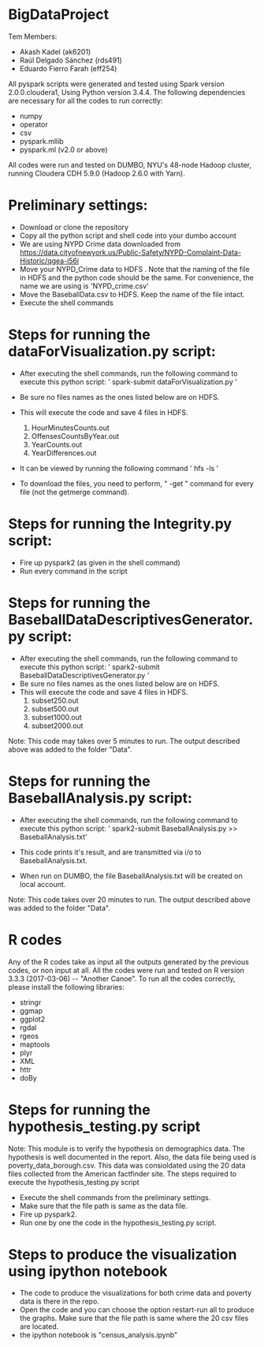# BigDataProject

Tem Members: 
  - Akash Kadel (ak6201)
  - Raúl Delgado Sánchez (rds491)
  - Eduardo Fierro Farah (eff254)


All pyspark scripts were generated and tested using Spark version 2.0.0.cloudera1, 
Using Python version 3.4.4. The following dependencies are necessary for all the codes
to run correctly: 
  - numpy
  - operator
  - csv
  - pyspark.mllib
  - pyspark.ml (v2.0 or above)
  
All codes were run and tested on DUMBO, NYU's 48-node Hadoop cluster, running Cloudera CDH 5.9.0 (Hadoop 2.6.0 with Yarn).

# Preliminary settings:
  - Download or clone the repository
  - Copy all the python script and shell code into your dumbo account
  - We are using NYPD Crime data downloaded from https://data.cityofnewyork.us/Public-Safety/NYPD-Complaint-Data-Historic/qgea-i56i 
  - Move your NYPD_Crime data to HDFS . Note that the naming of the file in HDFS and the python code should be the same. For convenience, the name we are using is 'NYPD_crime.csv'
  - Move the BaseballData.csv to HDFS. Keep the name of the file intact. 
  - Execute the shell commands  
  
# Steps for running the dataForVisualization.py script:
  - After executing the shell commands, run the following command to execute this python script:
    ' spark-submit dataForVisualization.py '
  - Be sure no files names as the ones listed below are on HDFS.
  - This will execute the code and save 4 files in HDFS. 
    1. HourMinutesCounts.out
    2. OffensesCountsByYear.out
    3. YearCounts.out
    4. YearDifferences.out
    
  - It can be viewed by running the following command
    ' hfs -ls '
  - To download the files, you need to perform, " -get " command for every file (not the  getmerge command).
    
# Steps for running the Integrity.py script:
  - Fire up pyspark2 (as given in the shell command)
  - Run every command in the script
  
# Steps for running the BaseballDataDescriptivesGenerator.py script:
  - After executing the shell commands, run the following command to execute this python script:
    ' spark2-submit BaseballDataDescriptivesGenerator.py '
  - Be sure no files names as the ones listed below are on HDFS.
  - This will execute the code and save 4 files in HDFS. 
    1. subset250.out
    2. subset500.out
    3. subset1000.out
    4. subset2000.out
    
Note: This code may takes over 5 minutes to run. The output described above was added to the folder "Data".

# Steps for running the BaseballAnalysis.py script:
  - After executing the shell commands, run the following command to execute this python script:
    ' spark2-submit BaseballAnalysis.py >> BaseballAnalysis.txt'
    
  - This code prints it's result, and are transmitted via i/o to BaseballAnalysis.txt. 
  - When run on DUMBO, the file BaseballAnalysis.txt will be created on local account. 
  
Note: This code takes over 20 minutes to run. The output described above was added to the folder "Data".

#  R codes
Any of the R codes take as input all the outputs generated by the previous codes, or non input at all. 
All the codes were run and tested on R version 3.3.3 (2017-03-06) -- "Another Canoe". 
To run all the codes correctly, please install the following libraries: 
  - stringr
  - ggmap
  - ggplot2
  - rgdal
  - rgeos
  - maptools
  - plyr
  - XML
  - httr  
  - doBy
  
  
# Steps for running the hypothesis_testing.py script
  
Note: This module is to verify the hypothesis on demographics data. The hypothesis is well documented in the report. Also, the data file being used is poverty_data_borough.csv. This data was consioldated using the 20 data files collected from the American factfinder site. The steps required to execute the hypothesis_testing.py script

- Execute the shell commands from the preliminary settings. 
- Make sure that the file path is same as the data file.
- Fire up pyspark2.
- Run one by one the code in the hypothesis_testing.py script.
 
 
# Steps to produce the visualization using ipython notebook

- The code to produce the visualizations for both crime data and poverty data is there in the repo.
- Open the code and you can choose the option restart-run all to produce the graphs. Make sure that the file path is same where the 20 csv files are located.
- the ipython notebook is "census_analysis.ipynb"

